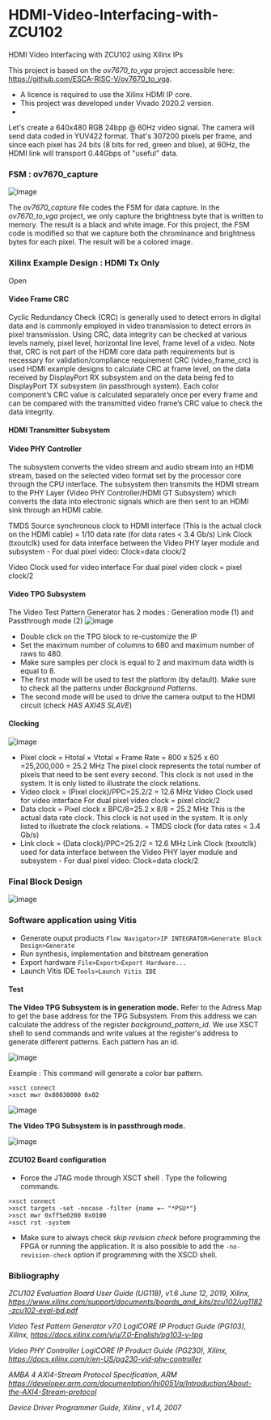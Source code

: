 # HDMI-Video-Interfacing-with-ZCU102
HDMI Video Interfacing with ZCU102 using Xilinx IPs

This project is based on the *ov7670\_to\_vga* project accessible here: https://github.com/ESCA-RISC-V/ov7670_to_vga.
- A licence is required to use the Xilinx HDMI IP core. 
- This project was developed under Vivado 2020.2 version.
- 
Let's create a 640x480 RGB 24bpp @ 60Hz video signal. The camera will send data coded in YUV422 format. That's 307200 pixels per frame, and since each pixel has 24 bits (8 bits for red, green and blue), at 60Hz, the HDMI link will transport 0.44Gbps of "useful" data. 

###	FSM : ov7670_capture
![image](https://user-images.githubusercontent.com/58849076/189544568-7a664f5e-d259-4dac-9dd1-b8256a37eca7.png)

The *ov7670\_capture* file codes the FSM for data capture. In the *ov7670\_to\_vga* project, we only capture the brightness byte that is written to memory. The result is a black and white image. For this project, the FSM code is modified so that we capture both the chrominance and brightness bytes for each pixel. The result will be a colored image.

### Xilinx Example Design : HDMI Tx Only
Open 
#### Video Frame CRC
Cyclic Redundancy Check (CRC) is generally used to detect errors in digital data and is commonly employed in video transmission to detect errors in pixel transmission. Using CRC, data integrity can be checked at various levels namely, pixel level, horizontal line level, frame level of a video.
Note that, CRC is not part of the HDMI core data path requirements but is necessary for validation/compliance requirement
CRC (video_frame_crc) is used HDMI example designs to calculate CRC at frame level, on the data received by DisplayPort RX subsystem and on the data being fed to DisplayPort TX subsystem (in passthrough system). Each color component’s CRC value is calculated separately once per every frame and can be compared with the transmitted video frame’s CRC value to check the data integrity.
#### 	HDMI Transmitter Subsystem

#### Video PHY Controller
The subsystem converts the video stream and audio stream into an HDMI stream, based on the selected video format set by the processor core through the CPU interface. The subsystem then transmits the HDMI stream to the PHY Layer (Video PHY Controller/HDMI GT Subsystem) which converts the data into electronic signals which are then sent to an HDMI sink through an HDMI cable. 

TMDS Source synchronous clock to HDMI interface (This is the actual clock on the HDMI cable) = 1/10 data rate (for data rates < 3.4 Gb/s)
Link Clock (txoutclk) used for data interface between the Video PHY layer module and subsystem -  For dual pixel video: Clock=data clock/2 

Video Clock used for video interface For dual pixel video clock = pixel clock/2

#### Video TPG Subsystem
The Video Test Pattern Generator has 2 modes : Generation mode (1) and Passthrough mode (2)
![image](https://user-images.githubusercontent.com/58849076/189556212-399f6b6c-5c09-486a-8e97-10563b18b26c.png)
- Double click on the TPG block to re-customize the IP
- Set the maximum number of columns to 680 and maximum number of raws to 480.
- Make sure samples per clock is equal to 2 and maximum data width is equal to 8.
- The first mode will be used to test the platform (by default). Make sure to check all the patterns under _Background Patterns_.
- The second mode will be used to drive the camera output to the HDMI circuit (check _HAS AXI4S SLAVE_)

#### Clocking


![image](https://user-images.githubusercontent.com/58849076/189557644-0d997192-c620-40fd-bc00-4ae6964c0a4e.png)

- Pixel clock = Htotal × Vtotal × Frame Rate = 800 x 525 x 60 =25,200,000 = 25.2 MHz 
The pixel clock represents the total number of pixels that need to be sent every second. This clock is not used in the system. It is only listed to illustrate the clock relations.
- Video clock = (Pixel clock)/PPC=25.2/2 = 12.6 MHz
Video Clock used for video interface For dual pixel video clock = pixel clock/2
- Data clock = Pixel clock x BPC/8=25.2 x 8/8 = 25.2 MHz
This is the actual data rate clock. This clock is not used in the system. It is only listed to illustrate the clock relations. = TMDS clock (for data rates < 3.4 Gb/s) 
- Link clock = (Data clock)/PPC=25.2/2 = 12.6 MHz
Link Clock (txoutclk) used for data interface between the Video PHY layer module and subsystem -  For dual pixel video: Clock=data clock/2 


### Final Block Design
![image](https://user-images.githubusercontent.com/58849076/189553895-af7207ee-2435-4866-b954-6690848f7068.png)

### 

### Software application using Vitis
- Generate ouput products ```Flow Navigator>IP INTEGRATOR>Generate Block Design>Generate```
- Run synthesis, implementation and bitstream generation
- Export hardware ```File>Export>Export Hardware...```
- Launch Vitis IDE ```Tools>Launch Vitis IDE```

#### Test 
**The Video TPG Subsystem is in generation mode.**
Refer to the Adress Map to get the base address for the TPG Subsystem. From this address we can calculate the address of the register *background_pattern_id*. We use XSCT shell to send commands and write values at the register's address to generate different patterns. Each pattern has an id. 

![image](https://user-images.githubusercontent.com/58849076/189558637-faf5799c-065d-4461-8955-12818e47c3d8.png)

Example : This command will generate a color bar pattern.
```
>xsct connect 
>xsct mwr 0x80030000 0x02
```

![image](https://user-images.githubusercontent.com/58849076/189554341-9c95341b-5dfa-40f8-ad7a-1de6f1c671a0.png)

**The Video TPG Subsystem is in passthrough mode.**

![image](https://user-images.githubusercontent.com/58849076/189559260-95de6bbe-b637-4c22-8a72-3b428643fcd8.png)

#### ZCU102 Board configuration 
- Force the JTAG mode through XSCT shell . Type the following commands.
```
>xsct connect 
>xsct targets -set -nocase -filter {name =~ "*PSU*"}
>xsct mwr 0xff5e0200 0x0100
>xsct rst -system
```
- Make sure to always check _skip revision check_ before programming the FPGA or running the application. It is also possible to add the ```-no-revision-check``` option if programming with the XSCD shell.
 
### Bibliography
_ZCU102 Evaluation Board User Guide (UG118), v1.6 June 12, 2019, Xilinx, https://www.xilinx.com/support/documents/boards_and_kits/zcu102/ug1182-zcu102-eval-bd.pdf_

_Video Test Pattern Generator v7.0 LogiCORE IP Product Guide (PG103), Xilinx, https://docs.xilinx.com/v/u/7.0-English/pg103-v-tpg_

_Video PHY Controller LogiCORE IP Product Guide (PG230), Xilinx, https://docs.xilinx.com/r/en-US/pg230-vid-phy-controller_ 

_AMBA 4 AXI4-Stream Protocol Specification, ARM https://developer.arm.com/documentation/ihi0051/a/Introduction/About-the-AXI4-Stream-protocol_

_Device Driver Programmer Guide, Xilinx , v1.4, 2007_
